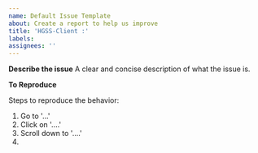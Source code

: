 ```yaml
---
name: Default Issue Template
about: Create a report to help us improve
title: 'HGSS-Client :'
labels:
assignees: ''
---
```


**Describe the issue**
A clear and concise description of what the issue is.

**To Reproduce**

Steps to reproduce the behavior:

1. Go to '...'
2. Click on '....'
3. Scroll down to '....'
4.
